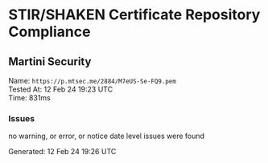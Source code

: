 # STIR/SHAKEN Certificate Repository Compliance

## Martini Security

Name: `https://p.mtsec.me/2884/M7eUS-Se-FQ9.pem`\
Tested At: 12 Feb 24 19:23 UTC\
Time: 831ms

### Issues

no warning, or error, or notice date level issues were found

Generated: 12 Feb 24 19:26 UTC